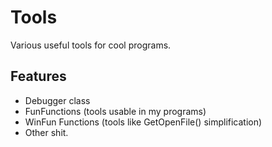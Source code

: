 # Tools
Various useful tools for cool programs.

<h2>Features</h2>
<ul>
<li>Debugger class</li>
<li>FunFunctions (tools usable in my programs)</li>
<li>WinFun Functions (tools like GetOpenFile() simplification)</li>
<li>Other shit.</li>
</ul>
